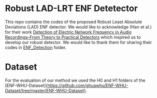 # Robust LAD-LRT ENF Detetector

This repo contains the codes of the proposed Robust Least Absolute Deviations (LAD) ENF detector. We would like to acknowledge (Han et al.) for their work [Detection of Electric Network Frequency in Audio Recordings–From Theory to Practical Detectors](https://ieeexplore.ieee.org/document/9143185) which inspired us to develop our robust detector. We would like to thank them for sharing their codes in [ENF_Detection](https://github.com/ghuawhu/ENF-WHU-Dataset/tree/master/ENF_Detection) folder. 

# Dataset

For the evaluation of our method we used the H0 and H1 folders of the [ENF-WHU-Dataset]{https://github.com/ghuawhu/ENF-WHU-Dataset/tree/master/ENF-WHU-Dataset}.
